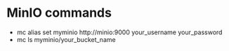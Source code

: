# MinIO commands
-  mc alias set myminio http://minio:9000 your_username your_password
-  mc ls myminio/your_bucket_name  